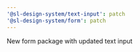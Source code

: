 ```yaml
---
'@sl-design-system/text-input': patch
'@sl-design-system/form': patch
---
```


New form package with updated text input
